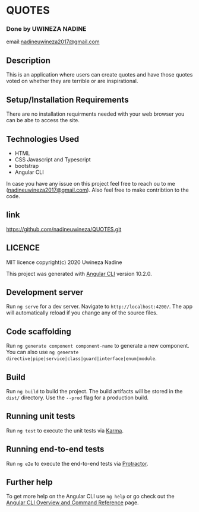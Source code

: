 # QUOTES

### Done by UWINEZA NADINE
email:nadineuwineza2017@gmail.com 
## Description

This is an application where users can create quotes and have those quotes voted on whether they are terrible or are inspirational.

## Setup/Installation Requirements
There are no installation requirments needed with your web browser you can be abe to access the site.

## Technologies Used
 * HTML 
 * CSS Javascript and Typescript
 * bootstrap
 * Angular CLI 
 

 In case you have any issue on this project feel free to reach ou to me (nadineuwineza2017@gmail.com). Also feel free to make contribtion to the code.

 ## link 
 https://github.com/nadineuwineza/QUOTES.git

## LICENCE

 MIT licence
 copyright(c) 2020 Uwineza Nadine



This project was generated with [Angular CLI](https://github.com/angular/angular-cli) version 10.2.0.

## Development server

Run `ng serve` for a dev server. Navigate to `http://localhost:4200/`. The app will automatically reload if you change any of the source files.

## Code scaffolding

Run `ng generate component component-name` to generate a new component. You can also use `ng generate directive|pipe|service|class|guard|interface|enum|module`.

## Build

Run `ng build` to build the project. The build artifacts will be stored in the `dist/` directory. Use the `--prod` flag for a production build.

## Running unit tests

Run `ng test` to execute the unit tests via [Karma](https://karma-runner.github.io).

## Running end-to-end tests

Run `ng e2e` to execute the end-to-end tests via [Protractor](http://www.protractortest.org/).

## Further help

To get more help on the Angular CLI use `ng help` or go check out the [Angular CLI Overview and Command Reference](https://angular.io/cli) page.
